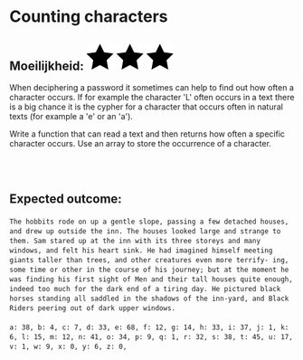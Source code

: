 # Counting characters
## Moeilijkheid: ![Filled](../resources/star-filled.svg) ![Filled](../resources/star-filled.svg) ![Filled](../resources/star-filled.svg)
When deciphering a password it sometimes can help to find out how often a character occurs. If for example the character 'L' often occurs in a text there is a big chance it is the cypher for a character that occurs often in natural texts (for example a 'e' or an 'a').


Write a function that can read a text and then returns how often a specific character occurs. Use an array to store the occurrence of a character.

<br/>
<br/>

## Expected outcome:
`The hobbits rode on up a gentle slope, passing a few detached houses, and drew up outside the inn. The houses looked large and strange to them. Sam stared up at the inn with its three storeys and many windows, and felt his heart sink. He had imagined himself meeting giants taller than trees, and other creatures even more terrify- ing, some time or other in the course of his journey; but at the moment he was finding his first sight of Men and their tall houses quite enough, indeed too much for the dark end of a tiring day. He pictured black horses standing all saddled in the shadows of the inn-yard, and Black Riders peering out of dark upper windows.`
<br/><br/>
`a: 38, b: 4, c: 7, d: 33, e: 68, f: 12, g: 14, h: 33, i: 37, j: 1, k: 6, l: 15, m: 12, n: 41, o: 34, p: 9, q: 1, r: 32, s: 38, t: 45, u: 17, v: 1, w: 9, x: 0, y: 6, z: 0,`

